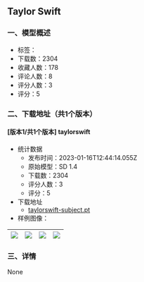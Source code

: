 ## Taylor Swift
### 一、模型概述

- 标签：
- 下载数：2304
- 收藏人数：178
- 评论人数：8
- 评分人数：3
- 评分：5

### 二、下载地址（共1个版本）

#### [版本1/共1个版本] taylorswift

- 统计数据
  - 发布时间：2023-01-16T12:44:14.055Z
  - 原始模型：SD 1.4
  - 下载数：2304
  - 评分人数：3
  - 评分：5
- 下载地址
  - [taylorswift-subject.pt](https://civitai.com/api/download/models/5284)
- 样例图像：

| <img src="https://image.civitai.com/xG1nkqKTMzGDvpLrqFT7WA/0382da94-67e2-4946-701a-afe30871c600/width=450/40829.jpeg" /> | <img src="https://image.civitai.com/xG1nkqKTMzGDvpLrqFT7WA/63bedc4c-693a-4a7d-9681-25aa4587bb00/width=450/40828.jpeg" /> | <img src="https://image.civitai.com/xG1nkqKTMzGDvpLrqFT7WA/19bdfac8-cbbb-4634-d2ee-29be95551e00/width=450/40827.jpeg" /> | <img src="https://image.civitai.com/xG1nkqKTMzGDvpLrqFT7WA/9c810220-7d78-4251-bc0b-19618dfc8800/width=450/40826.jpeg" /> |
| ---- | ---- | ---- | ---- |


### 三、详情
None